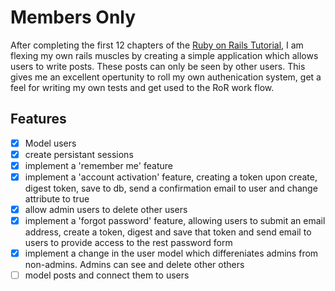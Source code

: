 # Members Only
After completing the first 12 chapters of the [Ruby on Rails Tutorial](https://www.railstutorial.org/), I am flexing my own rails muscles by creating a simple application which allows users to write posts. These posts can only be seen by other users. This gives me an excellent opertunity to roll my own authenication system, get a feel for writing my own tests and get used to the RoR work flow.

## Features
- [x] Model users
- [x] create persistant sessions
- [x] implement a 'remember me' feature
- [x] implement a 'account activation' feature, creating a token upon create, digest token, save to db, send a confirmation email to user and change attribute to true
- [x] allow admin users to delete other users
- [x] implement a 'forgot password' feature, allowing users to submit an email address, create a token, digest and save that token and send email to users to provide access to the rest password form
- [x] implement a change in the user model which differeniates admins from non-admins. Admins can see and delete other others
- [ ] model posts and connect them to users
